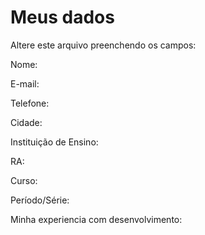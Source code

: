 # Meus dados

Altere este arquivo preenchendo os campos:

Nome:

E-mail:

Telefone:

Cidade:

Instituição de Ensino:

RA:

Curso:

Período/Série:

Minha experiencia com desenvolvimento:
